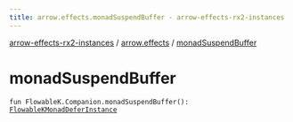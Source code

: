 ```yaml
---
title: arrow.effects.monadSuspendBuffer - arrow-effects-rx2-instances
---
```


[arrow-effects-rx2-instances](../index.html) / [arrow.effects](index.html) / [monadSuspendBuffer](./monad-suspend-buffer.html)

# monadSuspendBuffer

`fun FlowableK.Companion.monadSuspendBuffer(): `[`FlowableKMonadDeferInstance`](-flowable-k-monad-defer-instance/index.html)
